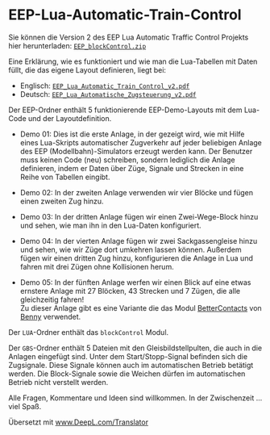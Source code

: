 # EEP-Lua-Automatic-Train-Control

Sie können die Version 2 des EEP Lua Automatic Traffic Control Projekts hier herunterladen:
[`EEP_blockControl.zip`](https://github.com/FrankBuchholz/EEP-LUA-Automatic-Train-Control/raw/main/blockControl_Version_2/EEP_blockControl.zip)

Eine Erklärung, wie es funktioniert und wie man die Lua-Tabellen mit Daten füllt, die das eigene Layout definieren, liegt bei:

- Englisch: [`EEP_Lua_Automatic_Train_Control_v2.pdf`](https://github.com/FrankBuchholz/EEP-LUA-Automatic-Train-Control/blob/main/blockControl_Version_2/EEP_LUA_Automatic_Train_Control_v2.pdf)
- Deutsch: [`EEP_Lua_Automatische_Zugsteuerung_v2.pdf`](https://github.com/FrankBuchholz/EEP-LUA-Automatic-Train-Control/blob/main/blockControl_Version_2/EEP_LUA_Automatische_Zugsteuerung_v2.pdf)

Der EEP-Ordner enthält 5 funktionierende EEP-Demo-Layouts mit dem Lua-Code und der Layoutdefinition.

- Demo 01: Dies ist die erste Anlage, in der gezeigt wird, wie mit Hilfe eines Lua-Skripts automatischer Zugverkehr auf jeder beliebigen Anlage des EEP (Modellbahn)-Simulators erzeugt werden kann. Der Benutzer muss keinen Code (neu) schreiben, sondern lediglich die Anlage definieren, indem er Daten über Züge, Signale und Strecken in eine Reihe von Tabellen eingibt.

- Demo 02: In der zweiten Anlage verwenden wir vier Blöcke und fügen einen zweiten Zug hinzu.

- Demo 03: In der dritten Anlage fügen wir einen Zwei-Wege-Block hinzu und sehen, wie man ihn in den Lua-Daten konfiguriert.

- Demo 04: In der vierten Anlage fügen wir zwei Sackgassengleise hinzu und sehen, wie wir Züge dort umkehren lassen können. Außerdem fügen wir einen dritten Zug hinzu, konfigurieren die Anlage in Lua und fahren mit drei Zügen ohne Kollisionen herum.

- Demo 05: In der fünften Anlage werfen wir einen Blick auf eine etwas ernstere Anlage mit 27 Blöcken, 43 Strecken und 7 Zügen, die alle gleichzeitig fahren!  
Zu dieser Anlage gibt es eine Variante die das Modul [BetterContacts](https://emaps-eep.de/lua/bettercontacts) von [Benny](https://www.eepforum.de/user/37-benny-bh2/) verwendet.

Der `LUA`-Ordner enthält das `blockControl` Modul.

Der `GBS`-Ordner enthält 5 Dateien mit den Gleisbildstellpulten, die auch in die Anlagen eingefügt sind.
Unter dem Start/Stopp-Signal befinden sich die Zugsignale. Diese Signale können auch im automatischen Betrieb betätigt werden.
Die Block-Signale sowie die Weichen dürfen im automatischen Betrieb nicht verstellt werden.

Alle Fragen, Kommentare und Ideen sind willkommen. In der Zwischenzeit ... viel Spaß.

Übersetzt mit www.DeepL.com/Translator

